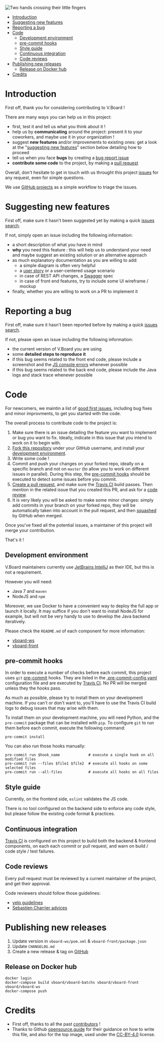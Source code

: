 ![Two hands crossing their little fingers](docs/contributing.svg)

<!-- To update this ToC: markdown-toc --indent "    " -i CONTRIBUTING.md -->

<!-- toc -->

- [Introduction](#introduction)
- [Suggesting new features](#suggesting-new-features)
- [Reporting a bug](#reporting-a-bug)
- [Code](#code)
  * [Development environment](#development-environment)
  * [pre-commit hooks](#pre-commit-hooks)
  * [Style guide](#style-guide)
  * [Continuous integration](#continuous-integration)
  * [Code reviews](#code-reviews)
- [Publishing new releases](#publishing-new-releases)
  * [Release on Docker hub](#release-on-docker-hub)
- [Credits](#credits)

<!-- tocstop -->

# Introduction

First off, thank you for considering contributing to V.Board !

There are many ways you can help us in this project:
- first, test it and tell us what you think about it !
- help us by **communicating** around the project: present it to your coworkers, and maybe use it in your organization !
- suggest **new features** and/or improvements to existing ones: get a look at the "[suggesting new features](#Suggesting-new-features)" section below detailing how to proceed
- tell us when you face **bugs** by creating a [bug report issue](#reporting-a-bug)
- **contribute some code** to the project, by making a [pull request](#code)

Overall, don't hesitate to get in touch with us throught this project [issues](https://github.com/voyages-sncf-technologies/vboard/issues) for any request,
even for simple questions.

We use [GitHub projects](https://github.com/voyages-sncf-technologies/vboard/projects/1) as a simple workflow to triage the issues.

# Suggesting new features

First off, make sure it hasn't been suggested yet by making a quick [issues search](https://github.com/voyages-sncf-technologies/vboard/issues).

If not, simply open an issue including the following information:
- a short description of what you have in mind
- **why** you need this feature : this will help us to understand your need and maybe suggest an existing solution or an alternative approach
- as much explanatory documentation as you are willing to add:
  * a simple diagram is often very helpful
  * a [user story](https://en.wikipedia.org/wiki/User_story) or a user-centered usage scenario
  * in case of REST API changes, a [Swagger](https://swagger.io) spec
  * in case of front end features, try to include some UI wireframe / mockup
- finally, whether you are willing to work on a PR to implement it


# Reporting a bug

First off, make sure it hasn't been reported before by making a quick [issues search](https://github.com/voyages-sncf-technologies/vboard/issues).

If not, please open an issue including the following information:
- the current version of V.Board you are using
- some **detailed steps to reproduce it**
- if this bug seems related to the front end code, please include a screenshot and the [JS console errors](https://webmasters.stackexchange.com/a/77337) whenever possible
- if this bug seems related to the back end code, please include the Java logs and stack trace whenever possible


# Code

For newcomers, we maintin a list of [good first issues](https://github.com/voyages-sncf-technologies/vboard/issues?q=is%3Aissue+is%3Aopen+label%3A%22good+first+issue%22),
including bug fixes and minor improvments,
to get you started with the code.

The overall process to contribute code to the project is:
1. Make sure there is an issue detailing the feature you want to implement or bug you want to fix.
Ideally, indicate in this issue that you intend to work on it to begin with.
2. [Fork this repository](https://help.github.com/articles/fork-a-repo/) under your GitHub username,
and install your [development environment](#development-environment).
3. Write some code !
4. Commit and push your changes on your forked repo, ideally on a specific branch and not on `master` (to allow you to work on different issues in parallel).
During this step, the [pre-commit hooks](#pre-commit-hooks) should be executed to detect some issues before you commit.
5. [Create a pull request](https://help.github.com/articles/creating-a-pull-request/), and make sure the [Travis CI](#continuous-integration) build passes.
Then mention in the related issue that you created this PR, and ask for a [code review](#code-review).
6. It is very likely you will be asked to make some minor changes: simply add commits in your branch on your forked repo,
they will be automatically taken into account in the pull request, and then [squashed](https://help.github.com/articles/about-pull-request-merges/#squash-and-merge-your-pull-request-commits) by GitHub when merged.

Once you've fixed all the potential issues, a maintainer of this project will merge your contribution.

That's it !

## Development environment

V.Board maintainers currently use [JetBrains IntelliJ](https://www.jetbrains.com/idea/) as their IDE, but this is not a requirement.

However you will need:
- Java 7 and `maven`
- NodeJS and `npm`

Moreover, we use Docker to have a convenient way to deploy the full app or launch it locally.
It may suffice if you don't want to install NodeJS for example, but will not be very handy to use to develop the Java backend iteratively.

Please check the `README.md` of each component for more information:
- [vboard-ws](https://github.com/voyages-sncf-technologies/vboard/tree/master/vboard-ws)
- [vboard-front](https://github.com/voyages-sncf-technologies/vboard/tree/master/vboard-front)

## pre-commit hooks

In order to execute a number of checks before each commit, this project uses `git` [pre-commit](http://pre-commit.com) hooks.
They are listed in the [.pre-commit-config.yaml](.pre-commit-config.yaml) configuration file
and are executed by [Travis CI](https://travis-ci.com/voyages-sncf-technologies/vboard).
No PR will be merged unless they the hooks pass.

As much as possible, please try to install them on your development machine.
If you can't or don't want to, you'll have to use the Travis CI build logs to debug issues that may arise with them.

To install them on your development machine, you will need Python, and the `pre-commit` package that can be installed with `pip`.
To configure `git` to run them before each commit, execute the following command:

    pre-commit install

You can also run those hooks manually:

    pre-commit run $hook_name             # execute a single hook on all modified files
    pre-commit run --files $file1 $file2  # execute all hooks on some selected files
    pre-commit run --all-files            # execute all hooks on all files

## Style guide

Currently, on the frontend side, `eslint` validates the JS code.

There is no tool configured on the backend side to enforce any code style, but please follow the existing code format & practices.

## Continuous integration

[Travis CI](https://travis-ci.com/voyages-sncf-technologies/vboard) is configured on this project to build both the backend & frontend components,
on each each commit or pull request, and warn on build / code style / test failures.

## Code reviews

Every pull request must be reviewed by a current maintainer of the project,
and get their approval.

Code reviewers should follow those guidelines:
- [yelp guidelines](https://engineeringblog.yelp.com/2017/11/code-review-guidelines.html)
- [Sebastien Charrier advices](https://www.youtube.com/watch?v=6aQK6GoTbxM)


# Publishing new releases

1. Update version in `vboard-ws/pom.xml` & `vboard-front/package.json`
2. Update `CHANGELOG.md`
3. Create a new release & tag on [GitHub](https://github.com/voyages-sncf-technologies/vboard/releases)

## Release on Docker hub
```
docker login
docker-compose build vboard/vboard-batchs vboard/vboard-front vboard/vboard-ws
docker-compose push
```

# Credits

- First off, thanks to all the past [contributors](CONTRIBUTORS.md) !
- Thanks to Github [opensource.guide](https://opensource.guide) for their guidance on how to write this file,
and also for the top image, used under the [CC-BY-4.0](https://creativecommons.org/licenses/by/4.0/) license.
